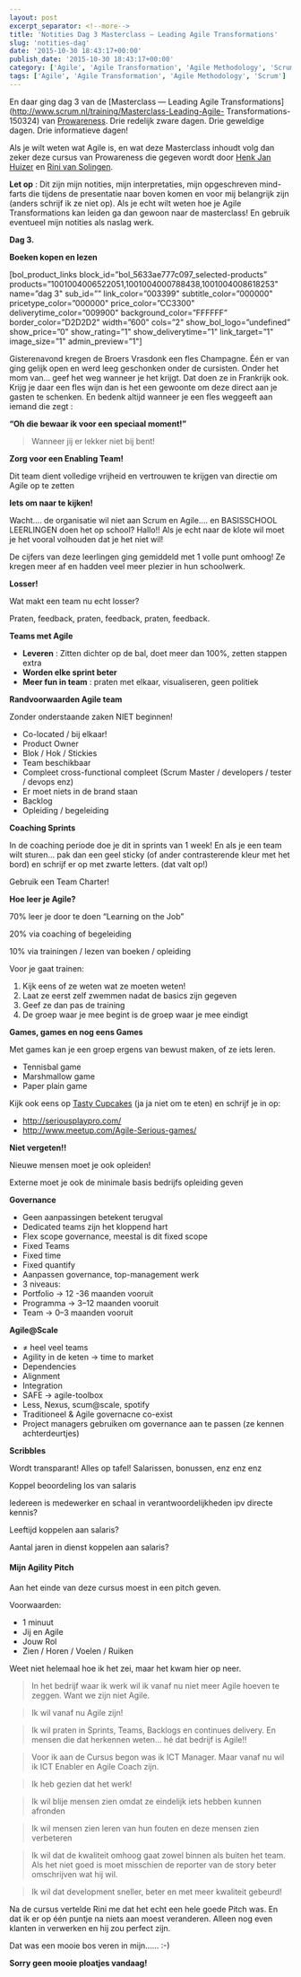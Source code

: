 ```yaml
---
layout: post
excerpt_separator: <!--more-->
title: 'Notities Dag 3 Masterclass — Leading Agile Transformations'
slug: 'notities-dag'
date: '2015-10-30 18:43:17+00:00'
publish_date: '2015-10-30 18:43:17+00:00'
category: ['Agile', 'Agile Transformation', 'Agile Methodology', 'Scrum']
tags: ['Agile', 'Agile Transformation', 'Agile Methodology', 'Scrum']
---
```

En daar ging dag 3 van de [Masterclass — Leading Agile
Transformations](http://www.scrum.nl/training/Masterclass-Leading-Agile-
Transformations-150324) van [Prowareness](http://www.prowareness.nl/). Drie
redelijk zware dagen. Drie geweldige dagen. Drie informatieve dagen!
<!--more-->
Als je wilt weten wat Agile is, en wat deze Masterclass inhoudt volg dan zeker
deze cursus van Prowareness die gegeven wordt door [Henk Jan
Huizer](https://www.linkedin.com/in/henkjanhuizer) en [Rini van
Solingen](https://www.linkedin.com/in/solingen).

 **Let op** : Dit zijn mijn notities, mijn interpretaties, mijn opgeschreven
mind-farts die tijdens de presentatie naar boven komen en voor mij belangrijk
zijn (anders schrijf ik ze niet op). Als je echt wilt weten hoe je Agile
Transformations kan leiden ga dan gewoon naar de masterclass! En gebruik
eventueel mijn notities als naslag werk.

 **Dag 3.**

 **Boeken kopen en lezen**

[bol_product_links block_id=”bol_5633ae777c097_selected-products”
products=”1001004006522051,1001004000788438,1001004008618253" name=”dag 3"
sub_id=”” link_color=”003399" subtitle_color=”000000" pricetype_color=”000000"
price_color=”CC3300" deliverytime_color=”009900" background_color=”FFFFFF”
border_color=”D2D2D2" width=”600" cols=”2" show_bol_logo=”undefined”
show_price=”0" show_rating=”1" show_deliverytime=”1" link_target=”1"
image_size=”1" admin_preview=”1"]

Gisterenavond kregen de Broers Vrasdonk een fles Champagne. Één er van ging
gelijk open en werd leeg geschonken onder de cursisten. Onder het mom van…
geef het weg wanneer je het krijgt. Dat doen ze in Frankrijk ook. Krijg je
daar een fles wijn dan is het een gewoonte om deze direct aan je gasten te
schenken. En bedenk altijd wanneer je een fles weggeeft aan iemand die zegt :

 **“Oh die bewaar ik voor een speciaal moment!”**

> Wanneer jij er lekker niet bij bent!

 **Zorg voor een Enabling Team!**

Dit team dient volledige vrijheid en vertrouwen te krijgen van directie om
Agile op te zetten

 **Iets om naar te kijken!**

Wacht…. de organisatie wil niet aan Scrum en Agile…. en BASISSCHOOL LEERLINGEN
doen het op school? Hallo!! Als je echt naar de klote wil moet je het vooral
volhouden dat je het niet wil!

De cijfers van deze leerlingen ging gemiddeld met 1 volle punt omhoog! Ze
kregen meer af en hadden veel meer plezier in hun schoolwerk.

 **Losser!**

Wat makt een team nu echt losser?

Praten, feedback, praten, feedback, praten, feedback.

 **Teams met Agile**

  *  **Leveren** : Zitten dichter op de bal, doet meer dan 100%, zetten stappen extra
  *  **Worden elke sprint beter**
  *  **Meer fun in team** : praten met elkaar, visualiseren, geen politiek

 **Randvoorwaarden Agile team**

Zonder onderstaande zaken NIET beginnen!

  * Co-located / bij elkaar!
  * Product Owner
  * Blok / Hok / Stickies
  * Team beschikbaar
  * Compleet cross-functional compleet (Scrum Master / developers / tester / devops enz)
  * Er moet niets in de brand staan
  * Backlog
  * Opleiding / begeleiding

 **Coaching Sprints**

In de coaching periode doe je dit in sprints van 1 week! En als je een team
wilt sturen… pak dan een geel sticky (of ander contrasterende kleur met het
bord) en schrijf er op met zwarte letters. (dat valt op!)

Gebruik een Team Charter!

 **Hoe leer je Agile?**

70% leer je door te doen “Learning on the Job”

20% via coaching of begeleiding

10% via trainingen / lezen van boeken / opleiding

Voor je gaat trainen:

  1. Kijk eens of ze weten wat ze moeten weten!
  2. Laat ze eerst zelf zwemmen nadat de basics zijn gegeven
  3. Geef ze dan pas de training
  4. De groep waar je mee begint is de groep waar je mee eindigt

 **Games, games en nog eens Games**

Met games kan je een groep ergens van bewust maken, of ze iets leren.

  * Tennisbal game
  * Marshmallow game
  * Paper plain game

Kijk ook eens op [Tasty Cupcakes](http://tastycupcakes.org/category/agile/)
(ja ja niet om te eten) en schrijf je in op:

  * <http://seriousplaypro.com/>
  * <http://www.meetup.com/Agile-Serious-games/>

 **Niet vergeten!!**

Nieuwe mensen moet je ook opleiden!

Externe moet je ook de minimale basis bedrijfs opleiding geven

 **Governance**

  * Geen aanpassingen betekent terugval
  * Dedicated teams zijn het kloppend hart
  * Flex scope governance, meestal is dit fixed scope
  * Fixed Teams
  * Fixed time
  * Fixed quantify
  * Aanpassen governance, top-management werk
  * 3 niveaus:
  * Portfolio -> 12 -36 maanden vooruit
  * Programma -> 3–12 maanden vooruit
  * Team -> 0–3 maanden vooruit

 **Agile@Scale**

  * ≠ heel veel teams
  * Agility in de keten -> time to market
  * Dependencies
  * Alignment
  * Integration
  * SAFE -> agile-toolbox
  * Less, Nexus, scum@scale, spotify
  * Traditioneel & Agile governacne co-exist
  * Project managers gebruiken om governance aan te passen (ze kennen achterdeurtjes)

 **Scribbles**

Wordt transparant! Alles op tafel! Salarissen, bonussen, enz enz enz

Koppel beoordeling los van salaris

Iedereen is medewerker en schaal in verantwoordelijkheden ipv directe kennis?

Leeftijd koppelen aan salaris?

Aantal jaren in dienst koppelen aan salaris?

####  **Mijn Agility Pitch**

Aan het einde van deze cursus moest in een pitch geven.

Voorwaarden:

  * 1 minuut
  * Jij en Agile
  * Jouw Rol
  * Zien / Horen / Voelen / Ruiken

Weet niet helemaal hoe ik het zei, maar het kwam hier op neer.

> In het bedrijf waar ik werk wil ik vanaf nu niet meer Agile hoeven te
zeggen. Want we zijn niet Agile.

> Ik wil vanaf nu Agile zijn!

> Ik wil praten in Sprints, Teams, Backlogs en continues delivery. En mensen
die dat herkennen weten… hé dat bedrijf is Agile!!

> Voor ik aan de Cursus begon was ik ICT Manager. Maar vanaf nu wil ik ICT
Enabler en Agile Coach zijn.

> Ik heb gezien dat het werk!

> Ik wil blije mensen zien omdat ze eindelijk iets hebben kunnen afronden

> Ik wil mensen zien leren van hun fouten en deze mensen zien verbeteren

> Ik wil dat de kwaliteit omhoog gaat zowel binnen als buiten het team. Als
het niet goed is moet misschien de reporter van de story beter omschrijven wat
hij wil.

> Ik wil dat development sneller, beter en met meer kwaliteit gebeurd!

Na de cursus vertelde Rini me dat het echt een hele goede Pitch was. En dat ik
er op één puntje na niets aan moest veranderen. Alleen nog even klanten in
verwerken en hij zou perfect zijn.

Dat was een mooie bos veren in mijn…… :-)

 **Sorry geen mooie ploatjes vandaag!**

